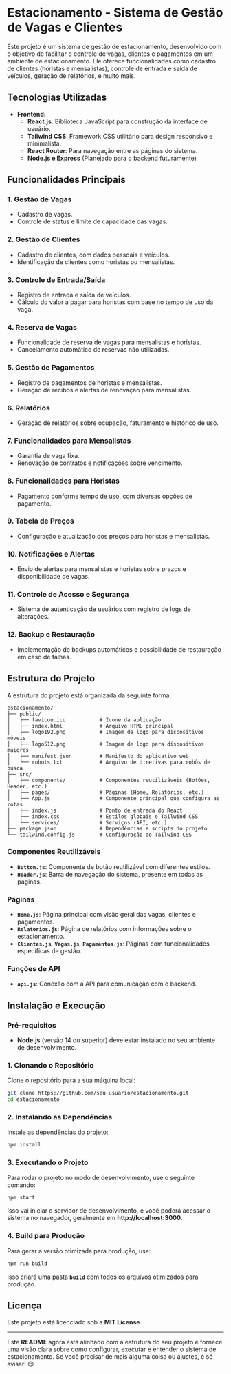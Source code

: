 
# **Estacionamento - Sistema de Gestão de Vagas e Clientes**

Este projeto é um sistema de gestão de estacionamento, desenvolvido com o objetivo de facilitar o controle de vagas, clientes e pagamentos em um ambiente de estacionamento. Ele oferece funcionalidades como cadastro de clientes (horistas e mensalistas), controle de entrada e saída de veículos, geração de relatórios, e muito mais.

## **Tecnologias Utilizadas**

- **Frontend:**
  - **React.js**: Biblioteca JavaScript para construção da interface de usuário.
  - **Tailwind CSS**: Framework CSS utilitário para design responsivo e minimalista.
  - **React Router**: Para navegação entre as páginas do sistema.
  - **Node.js e Express** (Planejado para o backend futuramente)

## **Funcionalidades Principais**

### **1. Gestão de Vagas**
- Cadastro de vagas.
- Controle de status e limite de capacidade das vagas.

### **2. Gestão de Clientes**
- Cadastro de clientes, com dados pessoais e veículos.
- Identificação de clientes como horistas ou mensalistas.

### **3. Controle de Entrada/Saída**
- Registro de entrada e saída de veículos.
- Cálculo do valor a pagar para horistas com base no tempo de uso da vaga.

### **4. Reserva de Vagas**
- Funcionalidade de reserva de vagas para mensalistas e horistas.
- Cancelamento automático de reservas não utilizadas.

### **5. Gestão de Pagamentos**
- Registro de pagamentos de horistas e mensalistas.
- Geração de recibos e alertas de renovação para mensalistas.

### **6. Relatórios**
- Geração de relatórios sobre ocupação, faturamento e histórico de uso.

### **7. Funcionalidades para Mensalistas**
- Garantia de vaga fixa.
- Renovação de contratos e notificações sobre vencimento.

### **8. Funcionalidades para Horistas**
- Pagamento conforme tempo de uso, com diversas opções de pagamento.

### **9. Tabela de Preços**
- Configuração e atualização dos preços para horistas e mensalistas.

### **10. Notificações e Alertas**
- Envio de alertas para mensalistas e horistas sobre prazos e disponibilidade de vagas.

### **11. Controle de Acesso e Segurança**
- Sistema de autenticação de usuários com registro de logs de alterações.

### **12. Backup e Restauração**
- Implementação de backups automáticos e possibilidade de restauração em caso de falhas.

## **Estrutura do Projeto**

A estrutura do projeto está organizada da seguinte forma:

```
estacionamento/
├── public/
│   ├── favicon.ico           # Ícone da aplicação
│   ├── index.html            # Arquivo HTML principal
│   ├── logo192.png           # Imagem de logo para dispositivos móveis
│   ├── logo512.png           # Imagem de logo para dispositivos maiores
│   ├── manifest.json         # Manifesto do aplicativo web
│   └── robots.txt            # Arquivo de diretivas para robôs de busca
├── src/
│   ├── components/           # Componentes reutilizáveis (Botões, Header, etc.)
│   ├── pages/                # Páginas (Home, Relatórios, etc.)
│   ├── App.js                # Componente principal que configura as rotas
│   ├── index.js              # Ponto de entrada do React
│   ├── index.css             # Estilos globais e Tailwind CSS
│   └── services/             # Serviços (API, etc.)
├── package.json              # Dependências e scripts do projeto
└── tailwind.config.js        # Configuração do Tailwind CSS
```

### **Componentes Reutilizáveis**
- **`Button.js`**: Componente de botão reutilizável com diferentes estilos.
- **`Header.js`**: Barra de navegação do sistema, presente em todas as páginas.

### **Páginas**
- **`Home.js`**: Página principal com visão geral das vagas, clientes e pagamentos.
- **`Relatorios.js`**: Página de relatórios com informações sobre o estacionamento.
- **`Clientes.js`**, **`Vagas.js`**, **`Pagamentos.js`**: Páginas com funcionalidades específicas de gestão.

### **Funções de API**
- **`api.js`**: Conexão com a API para comunicação com o backend.

## **Instalação e Execução**

### **Pré-requisitos**
- **Node.js** (versão 14 ou superior) deve estar instalado no seu ambiente de desenvolvimento.

### **1. Clonando o Repositório**
Clone o repositório para a sua máquina local:

```bash
git clone https://github.com/seu-usuario/estacionamento.git
cd estacionamento
```

### **2. Instalando as Dependências**
Instale as dependências do projeto:

```bash
npm install
```

### **3. Executando o Projeto**
Para rodar o projeto no modo de desenvolvimento, use o seguinte comando:

```bash
npm start
```

Isso vai iniciar o servidor de desenvolvimento, e você poderá acessar o sistema no navegador, geralmente em **http://localhost:3000**.

### **4. Build para Produção**
Para gerar a versão otimizada para produção, use:

```bash
npm run build
```

Isso criará uma pasta **`build`** com todos os arquivos otimizados para produção.

## **Licença**

Este projeto está licenciado sob a **MIT License**.

---

Este **README** agora está alinhado com a estrutura do seu projeto e fornece uma visão clara sobre como configurar, executar e entender o sistema de estacionamento. Se você precisar de mais alguma coisa ou ajustes, é só avisar! 😊
